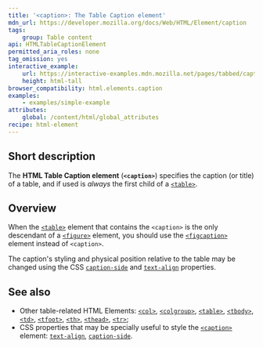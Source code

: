 ```yaml
---
title: '<caption>: The Table Caption element'
mdn_url: https://developer.mozilla.org/docs/Web/HTML/Element/caption
tags:
    group: Table content
api: HTMLTableCaptionElement
permitted_aria_roles: none
tag_omission: yes
interactive_example:
    url: https://interactive-examples.mdn.mozilla.net/pages/tabbed/caption.html
    height: html-tall
browser_compatibility: html.elements.caption
examples:
    - examples/simple-example
attributes:
    global: /content/html/global_attributes
recipe: html-element
---
```


## Short description

The **HTML Table Caption element** (**`<caption>`**) specifies the
caption (or title) of a table, and if used is *always* the first child
of a [`<table>`](/en-US/docs/Web/HTML/Element/table).

## Overview

When the
[`<table>`](/en-US/docs/Web/HTML/Element/table)
element that contains the `<caption>` is the only descendant of a
[`<figure>`](/en-US/docs/Web/HTML/Element/figure)
element, you should use the
[`<figcaption>`](/en-US/docs/Web/HTML/Element/figcaption)
element instead of `<caption>`.

The caption's styling and physical position relative to the table may be changed
using the CSS
[`caption-side`](/en-US/docs/Web/CSS/caption-side)
and
[`text-align`](/en-US/docs/Web/CSS/text-align)
properties.

## See also

- Other table-related HTML Elements:
  [`<col>`](/en-US/docs/Web/HTML/Element/col),
  [`<colgroup>`](/en-US/docs/Web/HTML/Element/colgroup),
  [`<table>`](/en-US/docs/Web/HTML/Element/table),
  [`<tbody>`](/en-US/docs/Web/HTML/Element/tbody),
  [`<td>`](/en-US/docs/Web/HTML/Element/td),
  [`<tfoot>`](/en-US/docs/Web/HTML/Element/tfoot),
  [`<th>`](/en-US/docs/Web/HTML/Element/th),
  [`<thead>`](/en-US/docs/Web/HTML/Element/thead),
  [`<tr>`](/en-US/docs/Web/HTML/Element/tr);
- CSS properties that may be specially useful to style the
  [`<caption>`](/en-US/docs/Web/HTML/Element/caption)
  element: [`text-align`](/en-US/docs/Web/CSS/text-align), [`caption-side`](/en-US/docs/Web/CSS/caption-side).
